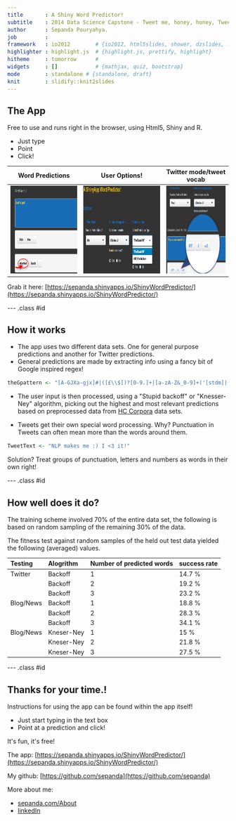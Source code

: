 ```yaml
---
title       : A Shiny Word Predictor!
subtitle    : 2014 Data Science Capstone - Tweet me, honey, honey, Tweet me!
author      : Sepanda Pouryahya.
job         : 
framework   : io2012        # {io2012, html5slides, shower, dzslides, ...}
highlighter : highlight.js  # {highlight.js, prettify, highlight}
hitheme     : tomorrow      # 
widgets     : []            # {mathjax, quiz, bootstrap}
mode        : standalone # {standalone, draft}
knit        : slidify::knit2slides
---
```

<style>
.title-slide { background-color: #186DB6;}
.title-slide hgroup > h1{ font-family: 'Helvetica', 'Helvetica', sanserif; }
.title-slide hgroup > h1 { color: #FABF29; } 
.title-slide hgroup > h2 { color: #dfdfdf }
.title-slide hgroup > p { color: #dfdfdf ;}
</style>

## The App

Free to use and runs right in the browser, using Html5, Shiny and R.


- Just type 
- Point 
- Click!




Word Predictions        |  User Options! | Twitter mode/tweet vocab | 
:-------------------------:|:-------------------------:|:-------------------------:|
<img height='200px' src='./assets/img/GetStarted_2.png' /> |  <img height='200px' src='./assets/img/AppOptions.png' /> | <img height='200px' src='./assets/img/TwitterPrediction_3a.png' /> |



Grab it here: [https://sepanda.shinyapps.io/ShinyWordPredictor/](https://sepanda.shinyapps.io/ShinyWordPredictor/)

--- .class #id 

## How it works

- The app uses two different data sets. One for general purpose predictions and another for Twitter predictions.
- General predictions are made by extracting info using a fancy bit of Google inspired regex!


```r
theGpattern <- "[A-GJXa-gjx]#|([£\\$])?[0-9.]+|[a-zA-Z&_0-9]+('[stdm]|('ve)|('ll)|('re))?\\+*|[-\\.@!%\\*\\(\\)=\\{\\}\\|:;,><\\?/~`'#+£\\$\"]"
```

- The user input is then processed, using a "Stupid backoff" or "Knesser-Ney" algorithm, picking out the highest and most relevant predictions based on preprocessed data from [HC Corpora](http://www.corpora.heliohost.org/) data sets.

- Tweets get their own special word processing. Why? Punctuation in Tweets can often mean more than the words around them. 

```r
TweetText <- "NLP makes me :) I <3 it!" 
```
Solution? Treat groups of punctuation, letters and numbers as words in their own right!


--- .class #id 

## How well does it do?

The training scheme involved 70% of the entire data set, the following is based on random sampling of the remaining 30% of the data. 

The fitness test against random samples of the held out test data yielded the following (averaged) values. 

| Testing |Alogrithm| Number of predicted words | success rate |
|:------- |:---------|:-----------|:-----------|
| Twitter |Backoff  |    1    | 14.7 % |
|         |Backoff  |    2    | 19.2 % |
|         |Backoff  |    3    | 23.2 % | 
|Blog/News|Backoff  |    1    | 18.8 % |
|         |Backoff  |    2    | 28.3 % | 
|         |Backoff  |    3    | 34.1 % | 
|Blog/News|Kneser-Ney  |    1    | 15 % |
|         |Kneser-Ney  |    2    | 21.8 % | 
|         |Kneser-Ney  |    3    | 27.5 % | 


--- .class #id 

## Thanks for your time.!

Instructions for using the app can be found within the app itself!  

- Just start typing in the text box 
- Point at a prediction and click! 

It's fun, it's free!

The app:
[https://sepanda.shinyapps.io/ShinyWordPredictor/](https://sepanda.shinyapps.io/ShinyWordPredictor/)

My github:
[https://github.com/sepanda](https://github.com/sepanda)

More about me:
- [sepanda.com/About](http://sepanda.com/about/)
- [linkedIn](http://linkedin.com/in/sepandapouryahya/)


